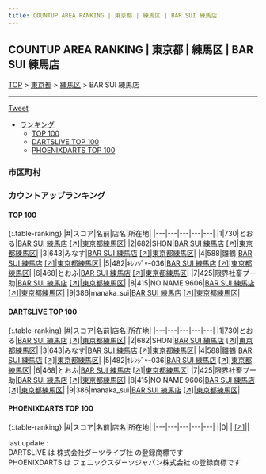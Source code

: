 ```yaml
---
title: COUNTUP AREA RANKING | 東京都 | 練馬区 | BAR SUI 練馬店
---
```

## COUNTUP AREA RANKING | 東京都 | 練馬区 | BAR SUI 練馬店

[TOP](/darts/rank/) > [東京都](/darts/rank/東京都/) > [練馬区](/darts/rank/東京都/練馬区/) > BAR SUI 練馬店

___

<a href="https://twitter.com/share?ref_src=twsrc%5Etfw" data-text="COUNTUP AREA RANKING | 東京都練馬区BAR SUI 練馬店" class="twitter-share-button" data-hashtags="DARTSLIVE,PHOENIXDARTS,darts,ダーツ" data-show-count="false">Tweet</a>

* [ランキング](#カウントアップランキング)
    * [TOP 100](#top-100)
    * [DARTSLIVE TOP 100](#dartslive-top-100)
    * [PHOENIXDARTS TOP 100](#phoenixdarts-top-100)

### 市区町村

<ul>

</ul>

### カウントアップランキング

#### TOP 100



{:.table-ranking}
|#|スコア|名前|店名|所在地|
|---|---|---|---|---|
|1|730|<span class="rank-name-dl">とおる</span>|<a href="/darts/rank/shops/d6894ffe14a9a80058d385ea46352d8f.html">BAR SUI 練馬店</a> <a href="https://search.dartslive.com/jp/shop/d6894ffe14a9a80058d385ea46352d8f">[↗]</a>|<a href="/darts/rank/東京都/練馬区">東京都練馬区</a>|
|2|682|<span class="rank-name-dl">SHON</span>|<a href="/darts/rank/shops/d6894ffe14a9a80058d385ea46352d8f.html">BAR SUI 練馬店</a> <a href="https://search.dartslive.com/jp/shop/d6894ffe14a9a80058d385ea46352d8f">[↗]</a>|<a href="/darts/rank/東京都/練馬区">東京都練馬区</a>|
|3|643|<span class="rank-name-dl">みなす</span>|<a href="/darts/rank/shops/d6894ffe14a9a80058d385ea46352d8f.html">BAR SUI 練馬店</a> <a href="https://search.dartslive.com/jp/shop/d6894ffe14a9a80058d385ea46352d8f">[↗]</a>|<a href="/darts/rank/東京都/練馬区">東京都練馬区</a>|
|4|588|<span class="rank-name-dl">雛鶴</span>|<a href="/darts/rank/shops/d6894ffe14a9a80058d385ea46352d8f.html">BAR SUI 練馬店</a> <a href="https://search.dartslive.com/jp/shop/d6894ffe14a9a80058d385ea46352d8f">[↗]</a>|<a href="/darts/rank/東京都/練馬区">東京都練馬区</a>|
|5|482|<span class="rank-name-dl">ｷﾚﾝｼﾞｬｰ036</span>|<a href="/darts/rank/shops/d6894ffe14a9a80058d385ea46352d8f.html">BAR SUI 練馬店</a> <a href="https://search.dartslive.com/jp/shop/d6894ffe14a9a80058d385ea46352d8f">[↗]</a>|<a href="/darts/rank/東京都/練馬区">東京都練馬区</a>|
|6|468|<span class="rank-name-dl">とおふ</span>|<a href="/darts/rank/shops/d6894ffe14a9a80058d385ea46352d8f.html">BAR SUI 練馬店</a> <a href="https://search.dartslive.com/jp/shop/d6894ffe14a9a80058d385ea46352d8f">[↗]</a>|<a href="/darts/rank/東京都/練馬区">東京都練馬区</a>|
|7|425|<span class="rank-name-dl">限界社畜プー助</span>|<a href="/darts/rank/shops/d6894ffe14a9a80058d385ea46352d8f.html">BAR SUI 練馬店</a> <a href="https://search.dartslive.com/jp/shop/d6894ffe14a9a80058d385ea46352d8f">[↗]</a>|<a href="/darts/rank/東京都/練馬区">東京都練馬区</a>|
|8|415|<span class="rank-name-dl">NO NAME 9606</span>|<a href="/darts/rank/shops/d6894ffe14a9a80058d385ea46352d8f.html">BAR SUI 練馬店</a> <a href="https://search.dartslive.com/jp/shop/d6894ffe14a9a80058d385ea46352d8f">[↗]</a>|<a href="/darts/rank/東京都/練馬区">東京都練馬区</a>|
|9|386|<span class="rank-name-dl">manaka_sui</span>|<a href="/darts/rank/shops/d6894ffe14a9a80058d385ea46352d8f.html">BAR SUI 練馬店</a> <a href="https://search.dartslive.com/jp/shop/d6894ffe14a9a80058d385ea46352d8f">[↗]</a>|<a href="/darts/rank/東京都/練馬区">東京都練馬区</a>|


#### DARTSLIVE TOP 100



{:.table-ranking}
|#|スコア|名前|店名|所在地|
|---|---|---|---|---|
|1|730|<span class="rank-name-dl">とおる</span>|<a href="/darts/rank/shops/d6894ffe14a9a80058d385ea46352d8f.html">BAR SUI 練馬店</a> <a href="https://search.dartslive.com/jp/shop/d6894ffe14a9a80058d385ea46352d8f">[↗]</a>|<a href="/darts/rank/東京都/練馬区">東京都練馬区</a>|
|2|682|<span class="rank-name-dl">SHON</span>|<a href="/darts/rank/shops/d6894ffe14a9a80058d385ea46352d8f.html">BAR SUI 練馬店</a> <a href="https://search.dartslive.com/jp/shop/d6894ffe14a9a80058d385ea46352d8f">[↗]</a>|<a href="/darts/rank/東京都/練馬区">東京都練馬区</a>|
|3|643|<span class="rank-name-dl">みなす</span>|<a href="/darts/rank/shops/d6894ffe14a9a80058d385ea46352d8f.html">BAR SUI 練馬店</a> <a href="https://search.dartslive.com/jp/shop/d6894ffe14a9a80058d385ea46352d8f">[↗]</a>|<a href="/darts/rank/東京都/練馬区">東京都練馬区</a>|
|4|588|<span class="rank-name-dl">雛鶴</span>|<a href="/darts/rank/shops/d6894ffe14a9a80058d385ea46352d8f.html">BAR SUI 練馬店</a> <a href="https://search.dartslive.com/jp/shop/d6894ffe14a9a80058d385ea46352d8f">[↗]</a>|<a href="/darts/rank/東京都/練馬区">東京都練馬区</a>|
|5|482|<span class="rank-name-dl">ｷﾚﾝｼﾞｬｰ036</span>|<a href="/darts/rank/shops/d6894ffe14a9a80058d385ea46352d8f.html">BAR SUI 練馬店</a> <a href="https://search.dartslive.com/jp/shop/d6894ffe14a9a80058d385ea46352d8f">[↗]</a>|<a href="/darts/rank/東京都/練馬区">東京都練馬区</a>|
|6|468|<span class="rank-name-dl">とおふ</span>|<a href="/darts/rank/shops/d6894ffe14a9a80058d385ea46352d8f.html">BAR SUI 練馬店</a> <a href="https://search.dartslive.com/jp/shop/d6894ffe14a9a80058d385ea46352d8f">[↗]</a>|<a href="/darts/rank/東京都/練馬区">東京都練馬区</a>|
|7|425|<span class="rank-name-dl">限界社畜プー助</span>|<a href="/darts/rank/shops/d6894ffe14a9a80058d385ea46352d8f.html">BAR SUI 練馬店</a> <a href="https://search.dartslive.com/jp/shop/d6894ffe14a9a80058d385ea46352d8f">[↗]</a>|<a href="/darts/rank/東京都/練馬区">東京都練馬区</a>|
|8|415|<span class="rank-name-dl">NO NAME 9606</span>|<a href="/darts/rank/shops/d6894ffe14a9a80058d385ea46352d8f.html">BAR SUI 練馬店</a> <a href="https://search.dartslive.com/jp/shop/d6894ffe14a9a80058d385ea46352d8f">[↗]</a>|<a href="/darts/rank/東京都/練馬区">東京都練馬区</a>|
|9|386|<span class="rank-name-dl">manaka_sui</span>|<a href="/darts/rank/shops/d6894ffe14a9a80058d385ea46352d8f.html">BAR SUI 練馬店</a> <a href="https://search.dartslive.com/jp/shop/d6894ffe14a9a80058d385ea46352d8f">[↗]</a>|<a href="/darts/rank/東京都/練馬区">東京都練馬区</a>|


#### PHOENIXDARTS TOP 100



{:.table-ranking}
|#|スコア|名前|店名|所在地|
|---|---|---|---|---|
||0|<span class="rank-name-dl"> </span>|<a href="/darts/rank/shops/.html"></a> <a href="">[↗]</a>|<a href="/darts/rank//"></a>|


<div class="footer border-top border-gray-light mt-5 pt-3 text-right text-gray">
    last update : <span style="font-weight: italic" id="foot_last_modified"></span><br />
    DARTSLIVE は 株式会社ダーツライブ社 の登録商標です<br />
    PHOENIXDARTS は フェニックスダーツジャパン株式会社 の登録商標です<br />
</div>

<script src="https://cdnjs.cloudflare.com/ajax/libs/jquery.tablesorter/2.31.3/js/jquery.tablesorter.min.js" integrity="sha512-qzgd5cYSZcosqpzpn7zF2ZId8f/8CHmFKZ8j7mU4OUXTNRd5g+ZHBPsgKEwoqxCtdQvExE5LprwwPAgoicguNg==" crossorigin="anonymous" referrerpolicy="no-referrer"></script>
<link rel="stylesheet" href="https://cdnjs.cloudflare.com/ajax/libs/jquery.tablesorter/2.31.3/css/theme.default.min.css" integrity="sha512-wghhOJkjQX0Lh3NSWvNKeZ0ZpNn+SPVXX1Qyc9OCaogADktxrBiBdKGDoqVUOyhStvMBmJQ8ZdMHiR3wuEq8+w==" crossorigin="anonymous" referrerpolicy="no-referrer" />
<script>
$(function() {
    $(".table-ranking").tablesorter({sortList:[[0, 0]]});
    $("#foot_last_modified").text(formatDate(new Date(document.lastModified), 'yyyy-MM-dd HH:mm:ss'));
});
</script>

<script async src="https://platform.twitter.com/widgets.js" charset="utf-8"></script>